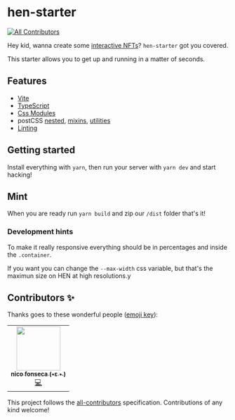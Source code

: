 # hen-starter
<!-- ALL-CONTRIBUTORS-BADGE:START - Do not remove or modify this section -->
[![All Contributors](https://img.shields.io/badge/all_contributors-1-orange.svg?style=flat-square)](#contributors-)
<!-- ALL-CONTRIBUTORS-BADGE:END -->

Hey kid, wanna create some [interactive NFTs](https://github.com/hicetnunc2000/hicetnunc/wiki/Interactive-OBJKTs)? `hen-starter` got you covered.

This starter allows you to get up and running in a matter of seconds.

## Features

- [Vite](https://vitejs.dev/)
- [TypeScript](https://github.com/Microsoft/TypeScript)
- [Css Modules](https://github.com/css-modules/css-modules)
- postCSS [nested](https://github.com/postcss/postcss-nested), [mixins](https://github.com/postcss/postcss-mixins), [utilities](https://github.com/ismamz/postcss-utilities)
- [Linting](https://eslint.org/)

## Getting started

Install everything with `yarn`, then run your server with `yarn dev` and start hacking!

## Mint

When you are ready run `yarn build` and zip our `/dist` folder
that's it!


### Development hints

To make it really responsive everything should be in percentages and inside the `.container`.

If you want you can change the `--max-width` css variable, but that's the maximun size on HEN at high resolutions.y

## Contributors ✨

Thanks goes to these wonderful people ([emoji key](https://allcontributors.org/docs/en/emoji-key)):

<!-- ALL-CONTRIBUTORS-LIST:START - Do not remove or modify this section -->
<!-- prettier-ignore-start -->
<!-- markdownlint-disable -->
<table>
  <tr>
    <td align="center"><a href="https://dribbble.com/nicofonseca"><img src="https://avatars.githubusercontent.com/u/12025749?v=4?s=100" width="100px;" alt=""/><br /><sub><b>nico fonseca (•ε • )</b></sub></a><br /><a href="https://github.com/gianko/hen-starter/commits?author=nicofonseca" title="Code">💻</a></td>
  </tr>
</table>

<!-- markdownlint-restore -->
<!-- prettier-ignore-end -->

<!-- ALL-CONTRIBUTORS-LIST:END -->

This project follows the [all-contributors](https://github.com/all-contributors/all-contributors) specification. Contributions of any kind welcome!